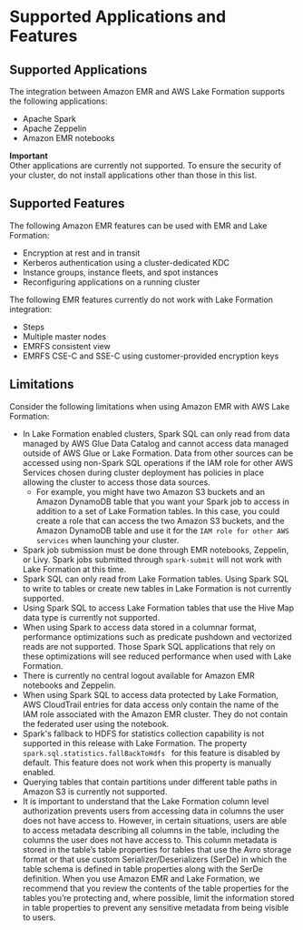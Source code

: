 # Supported Applications and Features<a name="emr-lf-scope"></a>

## Supported Applications<a name="emr-lf-apps"></a>

The integration between Amazon EMR and AWS Lake Formation supports the following applications: 
+ Apache Spark
+ Apache Zeppelin
+ Amazon EMR notebooks

**Important**  
Other applications are currently not supported\. To ensure the security of your cluster, do not install applications other than those in this list\.

## Supported Features<a name="emr-lf-features"></a>

The following Amazon EMR features can be used with EMR and Lake Formation: 
+ Encryption at rest and in transit 
+ Kerberos authentication using a cluster\-dedicated KDC 
+ Instance groups, instance fleets, and spot instances 
+ Reconfiguring applications on a running cluster

The following EMR features currently do not work with Lake Formation integration: 
+ Steps
+ Multiple master nodes 
+ EMRFS consistent view
+ EMRFS CSE\-C and SSE\-C using customer\-provided encryption keys

## Limitations<a name="emr-lf-limitations"></a>

Consider the following limitations when using Amazon EMR with AWS Lake Formation:
+ In Lake Formation enabled clusters, Spark SQL can only read from data managed by AWS Glue Data Catalog and cannot access data managed outside of AWS Glue or Lake Formation\. Data from other sources can be accessed using non\-Spark SQL operations if the IAM role for other AWS Services chosen during cluster deployment has policies in place allowing the cluster to access those data sources\.
  + For example, you might have two Amazon S3 buckets and an Amazon DynamoDB table that you want your Spark job to access in addition to a set of Lake Formation tables\. In this case, you could create a role that can access the two Amazon S3  buckets, and the Amazon DynamoDB table and use it for the `IAM role for other AWS services` when launching your cluster\.
+ Spark job submission must be done through EMR notebooks, Zeppelin, or Livy\. Spark jobs submitted through `spark-submit` will not work with Lake Formation at this time\.
+ Spark SQL can only read from Lake Formation tables\. Using Spark SQL to write to tables or create new tables in Lake Formation is not currently supported\.
+ Using Spark SQL to access Lake Formation tables that use the Hive Map data type is currently not supported\.
+ When using Spark to access data stored in a columnar format, performance optimizations such as predicate pushdown and vectorized reads are not supported\. Those Spark SQL applications that rely on these optimizations will see reduced performance when used with Lake Formation\.
+ There is currently no central logout available for Amazon EMR notebooks and Zeppelin\.
+ When using Spark SQL to access data protected by Lake Formation, AWS CloudTrail entries for data access only contain the name of the IAM role associated with the Amazon EMR cluster\. They do not contain the federated user using the notebook\. 
+ Spark's fallback to HDFS for statistics collection capability is not supported in this release with Lake Formation\. The property `spark.sql.statistics.fallBackToHdfs ` for this feature is disabled by default\. This feature does not work when this property is manually enabled\.
+ Querying tables that contain partitions under different table paths in Amazon S3 is currently not supported\.
+ It is important to understand that the Lake Formation column level authorization prevents users from accessing data in columns the user does not have access to\. However, in certain situations, users are able to access metadata describing all columns in the table, including the columns the user does not have access to\. This column metadata is stored in the table’s table properties for tables that use the Avro storage format or that use custom Serializer/Deserializers \(SerDe\) in which the table schema is defined in table properties along with the SerDe definition\. When you use Amazon EMR and Lake Formation, we recommend that you review the contents of the table properties for the tables you’re protecting and, where possible, limit the information stored in table properties to prevent any sensitive metadata from being visible to users\.